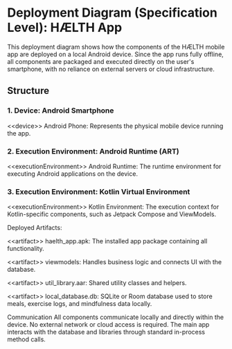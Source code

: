 # Deployment Diagram (Specification Level): HÆLTH App
This deployment diagram shows how the components of the HÆLTH mobile app are deployed on a local Android device.
Since the app runs fully offline, all components are packaged and executed directly on the user's smartphone, with no reliance on external servers or cloud infrastructure.

## Structure
### 1. Device: Android Smartphone
<\<device>> Android Phone:
Represents the physical mobile device running the app.

### 2. Execution Environment: Android Runtime (ART)
<\<executionEnvironment>> Android Runtime:
The runtime environment for executing Android applications on the device.

### 3. Execution Environment: Kotlin Virtual Environment
<\<executionEnvironment>> Kotlin Environment:
The execution context for Kotlin-specific components, such as Jetpack Compose and ViewModels.

Deployed Artifacts:

<\<artifact>> haelth_app.apk: The installed app package containing all functionality.

<\<artifact>> viewmodels: Handles business logic and connects UI with the database.

<\<artifact>> util_library.aar: Shared utility classes and helpers.

<\<artifact>> local_database.db: SQLite or Room database used to store meals, exercise logs, and mindfulness data locally.

Communication
All components communicate locally and directly within the device.
No external network or cloud access is required.
The main app interacts with the database and libraries through standard in-process method calls.

